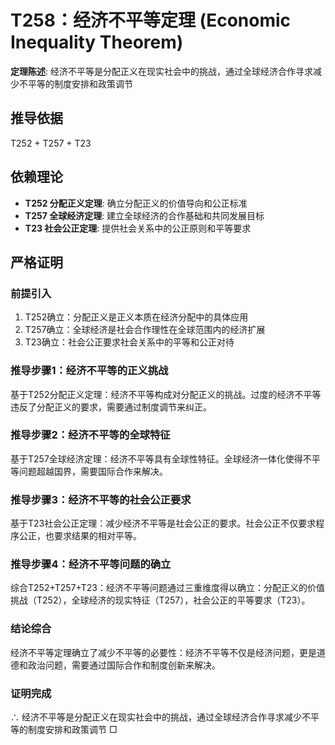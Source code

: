 # T258：经济不平等定理 (Economic Inequality Theorem)

**定理陈述**: 经济不平等是分配正义在现实社会中的挑战，通过全球经济合作寻求减少不平等的制度安排和政策调节

## 推导依据
T252 + T257 + T23

## 依赖理论
- **T252 分配正义定理**: 确立分配正义的价值导向和公正标准
- **T257 全球经济定理**: 建立全球经济的合作基础和共同发展目标
- **T23 社会公正定理**: 提供社会关系中的公正原则和平等要求

## 严格证明

### 前提引入
1. T252确立：分配正义是正义本质在经济分配中的具体应用
2. T257确立：全球经济是社会合作理性在全球范围内的经济扩展
3. T23确立：社会公正要求社会关系中的平等和公正对待

### 推导步骤1：经济不平等的正义挑战
基于T252分配正义定理：经济不平等构成对分配正义的挑战。过度的经济不平等违反了分配正义的要求，需要通过制度调节来纠正。

### 推导步骤2：经济不平等的全球特征
基于T257全球经济定理：经济不平等具有全球性特征。全球经济一体化使得不平等问题超越国界，需要国际合作来解决。

### 推导步骤3：经济不平等的社会公正要求
基于T23社会公正定理：减少经济不平等是社会公正的要求。社会公正不仅要求程序公正，也要求结果的相对平等。

### 推导步骤4：经济不平等问题的确立
综合T252+T257+T23：经济不平等问题通过三重维度得以确立：分配正义的价值挑战（T252），全球经济的现实特征（T257），社会公正的平等要求（T23）。

### 结论综合
经济不平等定理确立了减少不平等的必要性：经济不平等不仅是经济问题，更是道德和政治问题，需要通过国际合作和制度创新来解决。

### 证明完成
∴ 经济不平等是分配正义在现实社会中的挑战，通过全球经济合作寻求减少不平等的制度安排和政策调节 □
